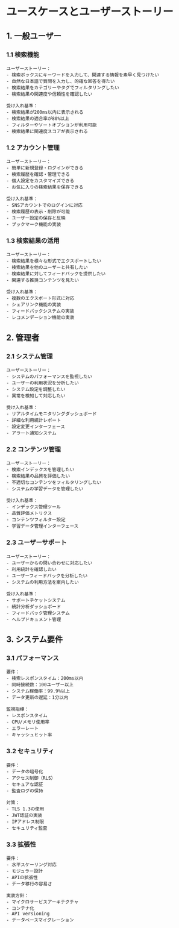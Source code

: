 # ユースケースとユーザーストーリー

## 1. 一般ユーザー

### 1.1 検索機能
```
ユーザーストーリー：
- 検索ボックスにキーワードを入力して、関連する情報を素早く見つけたい
- 自然な日本語で質問を入力し、的確な回答を得たい
- 検索結果をカテゴリーやタグでフィルタリングしたい
- 検索結果の関連度や信頼性を確認したい

受け入れ基準：
- 検索結果が200ms以内に表示される
- 検索結果の適合率が80%以上
- フィルターやソートオプションが利用可能
- 検索結果に関連度スコアが表示される
```

### 1.2 アカウント管理
```
ユーザーストーリー：
- 簡単に新規登録・ログインができる
- 検索履歴を確認・管理できる
- 個人設定をカスタマイズできる
- お気に入りの検索結果を保存できる

受け入れ基準：
- SNSアカウントでのログインに対応
- 検索履歴の表示・削除が可能
- ユーザー設定の保存と反映
- ブックマーク機能の実装
```

### 1.3 検索結果の活用
```
ユーザーストーリー：
- 検索結果を様々な形式でエクスポートしたい
- 検索結果を他のユーザーと共有したい
- 検索結果に対してフィードバックを提供したい
- 関連する推奨コンテンツを見たい

受け入れ基準：
- 複数のエクスポート形式に対応
- シェアリンク機能の実装
- フィードバックシステムの実装
- レコメンデーション機能の実装
```

## 2. 管理者

### 2.1 システム管理
```
ユーザーストーリー：
- システムのパフォーマンスを監視したい
- ユーザーの利用状況を分析したい
- システム設定を調整したい
- 異常を検知して対応したい

受け入れ基準：
- リアルタイムモニタリングダッシュボード
- 詳細な利用統計レポート
- 設定変更インターフェース
- アラート通知システム
```

### 2.2 コンテンツ管理
```
ユーザーストーリー：
- 検索インデックスを管理したい
- 検索結果の品質を評価したい
- 不適切なコンテンツをフィルタリングしたい
- システムの学習データを管理したい

受け入れ基準：
- インデックス管理ツール
- 品質評価メトリクス
- コンテンツフィルター設定
- 学習データ管理インターフェース
```

### 2.3 ユーザーサポート
```
ユーザーストーリー：
- ユーザーからの問い合わせに対応したい
- 利用統計を確認したい
- ユーザーフィードバックを分析したい
- システムの利用方法を案内したい

受け入れ基準：
- サポートチケットシステム
- 統計分析ダッシュボード
- フィードバック管理システム
- ヘルプドキュメント管理
```

## 3. システム要件

### 3.1 パフォーマンス
```
要件：
- 検索レスポンスタイム：200ms以内
- 同時接続数：100ユーザー以上
- システム稼働率：99.9%以上
- データ更新の遅延：1分以内

監視指標：
- レスポンスタイム
- CPU/メモリ使用率
- エラーレート
- キャッシュヒット率
```

### 3.2 セキュリティ
```
要件：
- データの暗号化
- アクセス制御（RLS）
- セキュアな認証
- 監査ログの保持

対策：
- TLS 1.3の使用
- JWT認証の実装
- IPアドレス制限
- セキュリティ監査
```

### 3.3 拡張性
```
要件：
- 水平スケーリング対応
- モジュラー設計
- APIの拡張性
- データ移行の容易さ

実装方針：
- マイクロサービスアーキテクチャ
- コンテナ化
- API versioning
- データベースマイグレーション